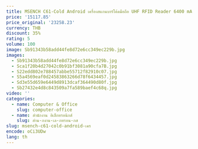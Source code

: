 ```yaml
---
title: MSENCH C61-Cold Android เครื่องสแกนบาร์โค้ดมือถือ UHF RFID Reader 6400 mAh แบตเตอรี่กล้องด้านหลัง 13 MP
price: '15117.85'
price_original: '23258.23'
currency: THB
discount: 35%
rating: 5
volume: 100
image: Sb91343b58add44fe8d72e6cc349ec229b.jpg
images:
  - Sb91343b58add44fe8d72e6cc349ec229b.jpg
  - Sca1f20b4d27042c0b91bf3081a90cfa7B.jpg
  - S22edd802e788457abbe55712f82910c07.jpg
  - S5a4569eaf0d24583863266d78f6434457.jpg
  - Sd3e55d659e6449d8913dcaf364490d80f.jpg
  - Sb27432e4d8c843509a7fa589baef4c68q.jpg
video: ''
categories:
  - name: Computer & Office
    slug: computer-office
  - name: สำนักงาน อิเล็กทรอนิกส์
    slug: สำน-กงาน-เล-กทรอน-กส
slug: msench-c61-cold-android-เคร
encode: oCi3UDw
lang: th
---
```

  